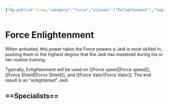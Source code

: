 ```yaml
---
{"dg-publish":true,"category":"force","aliases":["Enlightenment"],"tags":["light","utility","control"],"permalink":"/force-enlightenment/","dgHomeLink":false,"dgPassFrontmatter":true}
---
```


# Force Enlightenment 
When activated, this power takes the Force powers a Jedi is most skilled in, pushing them to the highest degree that the Jedi has mastered during his or her routine training. 

Typically, Enlightenment will be used on [[Force speed|Force speed]], [[Force Shield|Force Shield]], and [[Force Valor|Force Valor]]. The end result is an "enlightened" Jedi.  

==Specialists==
- 